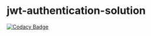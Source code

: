 # jwt-authentication-solution

[![Codacy Badge](https://api.codacy.com/project/badge/Grade/bf96e6403dc44b079fa7862a8af41ccf)](https://www.codacy.com/app/tpn/jwt-authentication-solution?utm_source=github.com&amp;utm_medium=referral&amp;utm_content=nimjetushar/jwt-authentication-solution&amp;utm_campaign=Badge_Grade)
